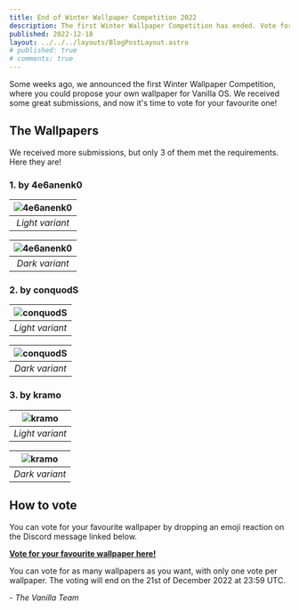 ```yaml
---
title: End of Winter Wallpaper Competition 2022
description: The first Winter Wallpaper Competition has ended. Vote for your favourite wallpaper!
published: 2022-12-18
layout: ../../../layouts/BlogPostLayout.astro
# published: true
# comments: true
---
```


Some weeks ago, we announced the first Winter Wallpaper Competition, where you could propose your own wallpaper for Vanilla OS. We received some great submissions, and now it's time to vote for your favourite one!

## The Wallpapers

We received more submissions, but only 3 of them met the requirements. Here they are!

### 1. by 4e6anenk0

| ![4e6anenk0](/images/posts/WWC2022/4e6anenk0-light.png) | 
|:--:| 
| *Light variant* |

| ![4e6anenk0](/images/posts/WWC2022/4e6anenk0-dark.png) | 
|:--:| 
| *Dark variant* |

### 2. by conquodS

| ![conquodS](/images/posts/WWC2022/conquodS-light.png) | 
|:--:| 
| *Light variant* |

| ![conquodS](/images/posts/WWC2022/conquodS-dark.png) | 
|:--:| 
| *Dark variant* |

### 3. by kramo

| ![kramo](/images/posts/WWC2022/kramo-light.png) | 
|:--:| 
| *Light variant* |

| ![kramo](/images/posts/WWC2022/kramo-dark.png) | 
|:--:| 
| *Dark variant* |

## How to vote

You can vote for your favourite wallpaper by dropping an emoji reaction on the Discord message linked below. 

[**Vote for your favourite wallpaper here!**](https://discord.com/channels/1023243680829681704/1054161350374465627/1054161350374465627)

You can vote for as many wallpapers as you want, with only one vote per wallpaper. The voting will end on the 21st of December 2022 at 23:59 UTC.

*- The Vanilla Team*

